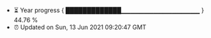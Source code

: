 - ⏳ Year progress { █████████████▁▁▁▁▁▁▁▁▁▁▁▁▁▁▁▁▁ } 44.76 %
- ⏰ Updated on Sun, 13 Jun 2021 09:20:47 GMT

